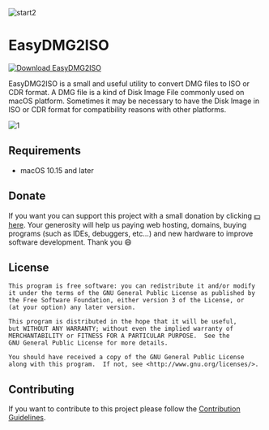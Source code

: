 ![start2](https://cloud.githubusercontent.com/assets/10303538/6315586/9463fa5c-ba06-11e4-8f30-ce7d8219c27d.png)

# EasyDMG2ISO

[![Download EasyDMG2ISO](https://img.shields.io/sourceforge/dm/easydmg2iso.svg)](https://sourceforge.net/projects/easydmg2iso/files/latest/download)

EasyDMG2ISO is a small and useful utility to convert DMG files to ISO or CDR format.
A DMG file is a kind of Disk Image File commonly used on macOS platform. Sometimes it may be necessary to have the Disk Image in ISO or CDR format for compatibility reasons with other platforms.

![1](https://github.com/EvolSoft/EasyDMG2ISO/assets/10297075/32f0805d-5568-49e3-8066-efea169ba8a0)

## Requirements

- macOS 10.15 and later

## Donate

If you want you can support this project with a small donation by clicking [:dollar: here](https://www.paypal.me/Flavius12). 
Your generosity will help us paying web hosting, domains, buying programs (such as IDEs, debuggers, etc...) and new hardware to improve software development. Thank you :smile:

## License

```
This program is free software: you can redistribute it and/or modify
it under the terms of the GNU General Public License as published by
the Free Software Foundation, either version 3 of the License, or
(at your option) any later version.

This program is distributed in the hope that it will be useful,
but WITHOUT ANY WARRANTY; without even the implied warranty of
MERCHANTABILITY or FITNESS FOR A PARTICULAR PURPOSE.  See the
GNU General Public License for more details.

You should have received a copy of the GNU General Public License
along with this program.  If not, see <http://www.gnu.org/licenses/>.
```

## Contributing

If you want to contribute to this project please follow the [Contribution Guidelines](https://github.com/EvolSoft/EasyDMG2ISO/blob/master/CONTRIBUTING.md).
